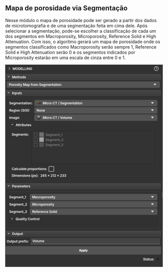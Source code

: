 ## Mapa de porosidade via Segmentação

Nesse módulo o mapa de porosidade pode ser gerado a partir dos dados de microtomografia e de uma segmentação feita em cima dele. Após selecionar a segmentação, pode-se escolher a classificação de cada um dos segmentos em Macroporosity, Microporosity, Reference Solid e High Attenuation. Com isso, o algoritmo gerará um mapa de porosidade onde os segmentos classificados como Macroporosity serão sempre 1, Reference Solid e High Attenuation serão 0 e os segmentos indicados por Microporosity estarão em uma escala de cinza entre 0 e 1.

![fromsegmentation](../assets/images/PorosityFromSegmentation.png)
